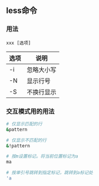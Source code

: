 ## less命令



### 用法
```
xxx [选项]
```

| 选项 | 说明
| --- | ---
| -i | 忽略大小写
| -N | 显示行号
| -S | 不换行显示



### 交互模式用的用法
```sh
# 仅显示匹配的行
&pattern

# 仅显示不匹配的行
&!pattern

# 按m设置标记。将当前位置标记为a
ma

# 按单引号跳转到指定标记，跳转到a标记处
'a
```
